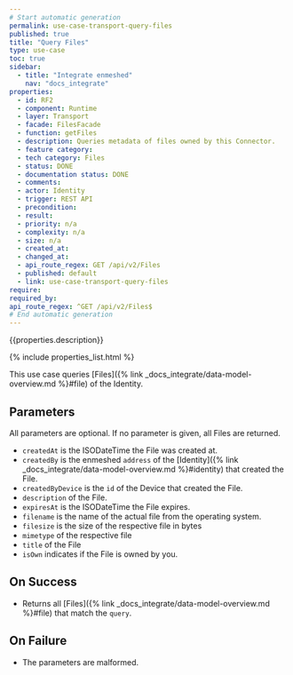 ```yaml
---
# Start automatic generation
permalink: use-case-transport-query-files
published: true
title: "Query Files"
type: use-case
toc: true
sidebar:
  - title: "Integrate enmeshed"
    nav: "docs_integrate"
properties:
  - id: RF2
  - component: Runtime
  - layer: Transport
  - facade: FilesFacade
  - function: getFiles
  - description: Queries metadata of files owned by this Connector.
  - feature category:
  - tech category: Files
  - status: DONE
  - documentation status: DONE
  - comments:
  - actor: Identity
  - trigger: REST API
  - precondition:
  - result:
  - priority: n/a
  - complexity: n/a
  - size: n/a
  - created_at:
  - changed_at:
  - api_route_regex: GET /api/v2/Files
  - published: default
  - link: use-case-transport-query-files
require:
required_by:
api_route_regex: ^GET /api/v2/Files$
# End automatic generation
---
```


{{properties.description}}

{% include properties_list.html %}

This use case queries [Files]({% link _docs_integrate/data-model-overview.md %}#file) of the Identity.

## Parameters

All parameters are optional. If no parameter is given, all Files are returned.

- `createdAt` is the ISODateTime the File was created at.
- `createdBy` is the enmeshed `address` of the [Identity]({% link _docs_integrate/data-model-overview.md %}#identity) that created the File.
- `createdByDevice` is the `id` of the Device that created the File.
- `description` of the File.
- `expiresAt` is the ISODateTime the File expires.
- `filename` is the name of the actual file from the operating system.
- `filesize` is the size of the respective file in bytes
- `mimetype` of the respective file
- `title` of the File
- `isOwn` indicates if the File is owned by you.

## On Success

- Returns all [Files]({% link _docs_integrate/data-model-overview.md %}#file) that match the `query`.

## On Failure

- The parameters are malformed.
